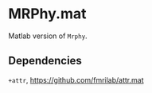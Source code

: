 # MRPhy.mat

Matlab version of `Mrphy`.

## Dependencies

`+attr`, <https://github.com/fmrilab/attr.mat>
